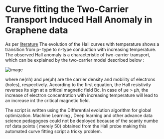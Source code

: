 # Curve fitting the Two-Carrier Transport Induced Hall Anomaly in Graphene data 

As per [literature](https://pubs.acs.org/doi/full/10.1021/acsnano.6b01568) The evolution of the Hall curves with temperature shows a transition from p-
type to n-type conduction with increasing temperature. The observed Hall anomaly is a characteristic of two-carrier
transport, which can be explained by the two-carrier model described below :

![image](https://github.com/DRA-chaos/Curve-fitting-for-graphene-devices-based-on-the-two-carrier-model/assets/68393451/945a6e83-ec44-462e-b2c6-147f5614982b)

where ne(nh) and μe(μh) are the carrier density and mobility of electrons (holes), respectively. According to the first equation, the Hall resistivity reverses its sign 
at a critical magnetic field Bc. In case of μe > μh, the increase of electron concentration with increasing temperature will lead to an increase int the critical magnetic field.

The script is written using the Differential evolution algorithm for global optimization. Machine Learning , Deep learning and other advance data science pedagogoes could 
not be deployed because of the scanty numbe rof data points ( merely 50) obtained from the Hall probe making this automated curve fitting script a tricky problem.
